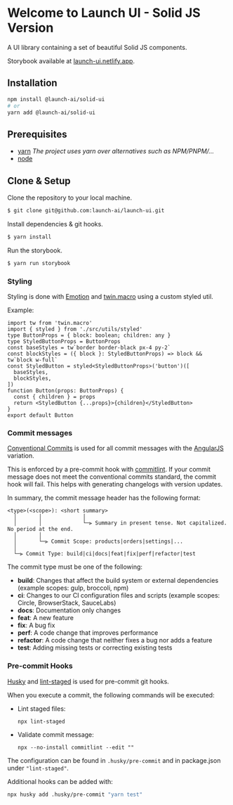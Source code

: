 # Welcome to Launch UI - Solid JS Version

A UI library containing a set of beautiful Solid JS components.

Storybook available at [launch-ui.netlify.app](https://launch-ui.netlify.app/).

## Installation

```bash
npm install @launch-ai/solid-ui
# or
yarn add @launch-ai/solid-ui
```

## Prerequisites

- [yarn](https://yarnpkg.com/getting-started/install) _The project uses yarn over alternatives such as NPM/PNPM/..._
- [node](https://nodejs.org/)

## Clone & Setup

Clone the repository to your local machine.

```bash
$ git clone git@github.com:launch-ai/launch-ui.git
```

Install dependencies & git hooks.

```bash
$ yarn install
```

Run the storybook.

```bash
$ yarn run storybook
```

### Styling

Styling is done with [Emotion](https://emotion.sh/) and [twin.macro](https://github.com/ben-rogerson/twin.macro) using a custom styled util.

Example:

```tsx
import tw from 'twin.macro'
import { styled } from './src/utils/styled'
type ButtonProps = { block: boolean; children: any }
type StyledButtonProps = ButtonProps
const baseStyles = tw`border border-black px-4 py-2`
const blockStyles = ({ block }: StyledButtonProps) => block && tw`block w-full`
const StyledButton = styled<StyledButtonProps>('button')([
  baseStyles,
  blockStyles,
])
function Button(props: ButtonProps) {
  const { children } = props
  return <StyledButton {...props}>{children}</StyledButton>
}
export default Button
```

### Commit messages

[Conventional Commits](https://www.conventionalcommits.org/en/v1.0.0/) is used for all commit messages with the [AngularJS](https://github.com/angular/angular/blob/master/CONTRIBUTING.md#commit) variation.

This is enforced by a pre-commit hook with [commitlint](https://github.com/conventional-changelog/commitlint). If your commit message does not meet the conventional commits standard, the commit hook will fail. This helps with generating changelogs with version updates.

In summary, the commit message header has the following format:

```
<type>(<scope>): <short summary>
  │       │             │
  │       │             └─⫸ Summary in present tense. Not capitalized. No period at the end.
  │       │
  │       └─⫸ Commit Scope: products|orders|settings|...
  │
  └─⫸ Commit Type: build|ci|docs|feat|fix|perf|refactor|test
```

The commit type must be one of the following:

- **build**: Changes that affect the build system or external dependencies (example scopes: gulp, broccoli, npm)
- **ci**: Changes to our CI configuration files and scripts (example scopes: Circle, BrowserStack, SauceLabs)
- **docs**: Documentation only changes
- **feat**: A new feature
- **fix**: A bug fix
- **perf**: A code change that improves performance
- **refactor**: A code change that neither fixes a bug nor adds a feature
- **test**: Adding missing tests or correcting existing tests

### Pre-commit Hooks

[Husky](https://typicode.github.io/husky/) and [lint-staged](https://github.com/okonet/lint-staged#readme) is used for pre-commit git hooks.

When you execute a commit, the following commands will be executed:

- Lint staged files:

  `npx lint-staged`

- Validate commit message:

  `npx --no-install commitlint --edit ""`

The configuration can be found in `.husky/pre-commit` and in package.json under `"lint-staged"`.

Additional hooks can be added with:

```bash
npx husky add .husky/pre-commit "yarn test"
```
